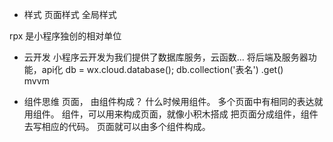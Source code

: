 - 样式
    页面样式
    全局样式

rpx 是小程序独创的相对单位

- 云开发
    小程序云开发为我们提供了数据库服务，云函数... 将后端及服务器功能，api化
    db = wx.cloud.database();
    db.collection('表名')
      .get()  
    mvvm 

- 组件思维
    页面， 由组件构成？ 什么时候用组件。
    多个页面中有相同的表达就用组件。
    组件，可以用来构成页面，就像小积木搭成
    把页面分成组件，组件去写相应的代码。
    页面就可以由多个组件构成。